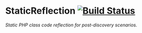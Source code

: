 # StaticReflection [![Build Status](https://travis-ci.org/sun/staticreflection.svg)](https://travis-ci.org/sun/staticreflection)
_Static PHP class code reflection for post-discovery scenarios._

